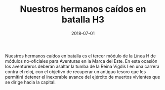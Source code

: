 ﻿---
title: Nuestros hermanos caídos en batalla H3
summary: Cuando un ejército de muertos vivientes se levanta para acabar con toda vida en la Marca, solo un secreto guardado por la Reina Vigdis II podrá evitar el temible final que nos aguarda.
authors:
  - Héctor Prieto de la Calle
date: 2018-07-01
type: post
categories:
- Linea H
tags:
- linea H
- dungeon
minlevels: "3"
maxlevels: "5"
prices: gratis
session: "2"
mincharacters: "3"
maxcharacters: "5"
eval: no oficial
cover: "nuestroshermanoscaidosenbatalla.jpg"
download: "nuestroshermanoscaidosenbatalla.pdf"
moreinfo: "https://labibliotecadelcalamar.blogspot.com/2018/07/modulo-h3-nuestros-hermanos-caidos-en.html"
license: "OGL"
draft: false

---

Nuestros hermanos caídos en batalla es el tercer módulo de la Línea H de módulos no-oficiales para Aventuras en la Marca del Este. En esta ocasión los aventureros deberán asaltar la tumba de la Reina Vigdis I en una carrera contra el reloj, con el objetivo de recuperar un antiguo tesoro que les permitirá detener el inexorable avance del ejército de muertos vivientes que se dirige hacia la capital.
